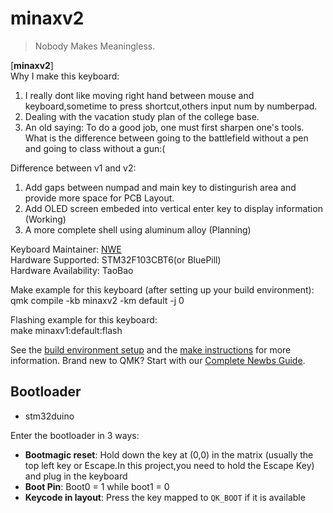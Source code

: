 # minaxv2
> Nobody Makes Meaningless.   

[**minaxv2**]  
Why I make this keyboard:
1. I really dont like moving right hand between mouse and keyboard,sometime to press shortcut,others input num by numberpad.  
1. Dealing with the vacation study plan of the college base.  
1. An old saying: To do a good job, one must first sharpen one's tools.  
What is the difference between going to the battlefield without a pen and going to class without a gun:(  

Difference between v1 and v2:
1. Add gaps between numpad and main key to distingurish area and provide more space for PCB Layout.
1. Add OLED screen embeded into vertical enter key to display information (Working)
1. A more complete shell using aluminum alloy (Planning)

Keyboard Maintainer: [NWE](https://github.com/NethengeicWE)  
Hardware Supported: STM32F103CBT6(or BluePill)  
Hardware Availability: TaoBao 

Make example for this keyboard (after setting up your build environment):  
    qmk compile -kb minaxv2 -km default -j 0

Flashing example for this keyboard:  
    make minaxv1:default:flash

See the [build environment setup](https://docs.qmk.fm/#/getting_started_build_tools) and the [make instructions](https://docs.qmk.fm/#/getting_started_make_guide) for more information. Brand new to QMK? Start with our [Complete Newbs Guide](https://docs.qmk.fm/#/newbs).

## Bootloader
* stm32duino

Enter the bootloader in 3 ways:
* **Bootmagic reset**: Hold down the key at (0,0) in the matrix (usually the top left key or Escape.In this project,you need to hold the Escape Key) and plug in the keyboard
* **Boot Pin**: Boot0 = 1 while boot1 = 0
* **Keycode in layout**: Press the key mapped to `QK_BOOT` if it is available
